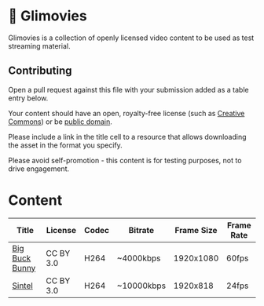 # 🎥 Glimovies

Glimovies is a collection of openly licensed video content to be used as test streaming material.

## Contributing

Open a pull request against this file with your submission added as a table entry below.

Your content should have an open, royalty-free license (such as [Creative Commons](https://creativecommons.org/)) or be [public domain](https://en.wikipedia.org/wiki/Public_domain).

Please include a link in the title cell to a resource that allows downloading the asset in the format you specify.

Please avoid self-promotion - this content is for testing purposes, not to drive engagement.

# Content

| Title                                                          | License   | Codec | Bitrate    | Frame Size | Frame Rate |
|----------------------------------------------------------------|-----------|-------|------------|------------|------------|
| [Big Buck Bunny](http://bbb3d.renderfarming.net/download.html) | CC BY 3.0 | H264  | ~4000kbps  | 1920x1080  | 60fps      |
| [Sintel](https://durian.blender.org/download/)                 | CC BY 3.0 | H264  | ~10000kbps | 1920x818   | 24fps      |